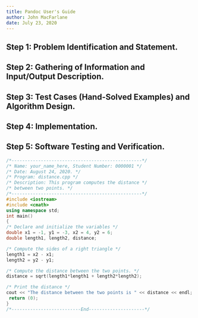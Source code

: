 ```yaml
---
title: Pandoc User's Guide
author: John MacFarlane
date: July 23, 2020
---
```


## Step 1: Problem Identification and Statement.


## Step 2: Gathering of Information and Input/Output Description.


## Step 3: Test Cases (Hand-Solved Examples) and Algorithm Design.


## Step 4: Implementation.


## Step 5: Software Testing and Verification.



~~~~~~~~~~~~~~~~~~~~~~~~~~~~~~~~~~~~~~~~~~ {.cpp .numberLines}
/*-------------------------------------------------*/
/* Name: your_name_here, Student Number: 0000001 */
/* Date: August 24, 2020. */
/* Program: distance.cpp */
/* Description: This program computes the distance */
/* between two points. */
/*-------------------------------------------------*/
#include <iostream>
#include <cmath>
using namespace std;
int main()
{
/* Declare and initialize the variables */
double x1 = -1, y1 = -3, x2 = 4, y2 = 6;
double length1, length2, distance;

/* Compute the sides of a right triangle */
length1 = x2 - x1;
length2 = y2 - y1;

/* Compute the distance between the two points. */
distance = sqrt(length1*length1 + length2*length2);

/* Print the distance */
cout << "The distance between the two points is " << distance << endl;
 return (0);
}
/*--------------------------End---------------------*/
~~~~~~~~~~~~~~~~~~~~~~~~~~~~~~~~~~~~~~~~~~~~ 